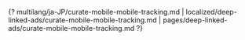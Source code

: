{? multilang/ja-JP/curate-mobile-mobile-tracking.md | localized/deep-linked-ads/curate-mobile-mobile-tracking.md | pages/deep-linked-ads/curate-mobile-mobile-tracking.md ?}
